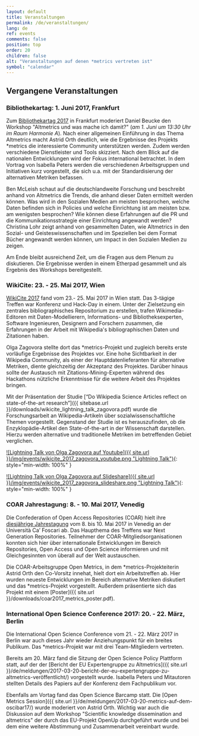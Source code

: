 ```yaml
---
layout: default
title: Veranstaltungen
permalink: /de/veranstaltungen/
lang: de
ref: events
comments: false
position: top
order: 20
children: false
alt: "Veranstaltungen auf denen *metrics vertreten ist"
symbol: "calendar"
---
```

<!-- Start editing content here
Auf den folgenden Veranstaltungen kann man das \*metrics-Projekt antreffen:-->

## Vergangene Veranstaltungen

### Bibliothekartag: 1. Juni 2017, Frankfurt

Zum [Bibliothekartag 2017](http://bibliothekartag2017.de/) in Frankfurt moderiert Daniel Beucke den Workshop "Altmetrics und was mache ich damit?" (_am 1. Juni um 13:30 Uhr im Raum Harmonie A_). Nach einer allgemeinen Einführung in das Thema Altmetrics macht Astrid Orth deutlich, wie die Ergebnisse des Projekts \*metrics die interessierte Community unterstützen werden. Zudem werden verschiedene Dienstleister und Tools skizziert. Nach dem Blick auf die nationalen Entwicklungen wird der Fokus international betrachtet. In dem Vortrag von Isabella Peters werden die verschiedenen Arbeitsgruppen und Initiativen kurz vorgestellt, die sich u.a. mit der Standardisierung der alternativen Metriken befassen.  

Ben McLeish schaut auf die deutschlandweite Forschung und beschreibt anhand von Altmetrics die Trends, die anhand dieser Daten ermittelt werden können. Was wird in den Sozialen Medien am meisten besprochen, welche Daten befinden sich in Policies und welche Einrichtung ist am meisten bzw. am wenigsten besprochen? Wie können diese Erfahrungen auf die PR und die Kommunikationsstrategie einer Einrichtung angewandt werden? Christina Lohr zeigt anhand von gesammelten Daten, wie Altmetrics in den Sozial- und Geisteswissenschaften und im Speziellen bei dem Format Bücher angewandt werden können, um Impact in den Sozialen Medien zu zeigen.  

Am Ende bleibt ausreichend Zeit, um die Fragen aus dem Plenum zu diskutieren. Die Ergebnisse werden in einem Etherpad gesammelt und als Ergebnis des Workshops bereitgestellt.  


### WikiCite: 23. - 25. Mai 2017, Wien

[WikiCite 2017](https://meta.wikimedia.org/wiki/WikiCite_2017) fand vom 23.- 25. Mai 2017 in Wien statt. Das 3-tägige Treffen war Konferenz und Hack-Day in einem. Unter der Zielsetzung ein zentrales bibliographisches Repositorium zu erstellen, trafen Wikimedia-Editoren mit Daten-Modellierern, Informations- und Bibliotheksexperten, Software Ingenieuren, Designern and Forschern zusammen, die Erfahrungen in der Arbeit mit Wikipedia's bibliographischen Daten und Zitationen haben.  

Olga Zagovora stellte dort das \*metrics-Projekt und zugleich bereits erste vorläufige Ergebnisse des Projektes vor. Eine hohe Sichtbarkeit in der Wikipedia Community, als einer der Hauptdatenlieferanten für alternative Metriken, diente gleichzeitig der Akzeptanz des Projektes. Darüber hinaus sollte der Austausch mit Zitations-Mining-Experten während des Hackathons nützliche Erkenntnisse für die weitere Arbeit des Projektes bringen.  

Mit der Präsentation der Studie [“Do Wikipedia Science Articles reflect on state-of-the-art research”]({{ sitebase.url }}/downloads/wikicite_lightning_talk_zagovora.pdf) wurde die Forschungsarbeit an Wikipedia-Artikeln über sozialwissenschaftliche Themen vorgestellt. Gegenstand der Studie ist es herauszufinden, ob die Enzyklopädie-Artikel den State-of-the-art in der Wissenschaft darstellen. Hierzu werden alternative und traditionelle Metriken im betreffenden Gebiet verglichen.  

[![Lightning Talk von Olga Zagovora auf Youtube]({{ site.url }}/img/events/wikicite_2017_zagovora_youtube.png "Lightning Talk")](https://www.youtube.com/watch?v=JUFuE-AuJhw){: style="min-width: 100%" }

[![Lightning Talk von Olga Zagovora auf Slideshare]({{ site.url }}/img/events/wikicite_2017_zagovora_slideshare.png "Lightning Talk")](https://www.slideshare.net/OlgaZagovora1/do-wikipedia-science-articles-reflect-on-state-oftheart-research){: style="min-width: 100%" }


### COAR Jahrestagung: 8. - 10. Mai 2017, Venedig

Die Confederation of Open Access Repositories (COAR) hielt ihre [diesjährige Jahrestagung](https://www.coar-repositories.org/community/coar-annual-meeting-2017/) vom 8. bis 10. Mai 2017 in Venedig an der Università Ca’ Foscari ab. Das Haupthema des Treffens war Next Generation Repositories. Teilnehmer der COAR-Mitgliedsorganisationen konnten sich hier über internationale Entwicklungen im Bereich Repositories, Open Access und Open Science informieren und mit Gleichgesinnten von überall auf der Welt austauschen.  

Die COAR-Arbeitsgruppe Open Metrics, in dem \*metrics-Projekteiterin Astrid Orth den Co-Vorsitz innehat, hielt dort ein Arbeitstreffen ab. Hier wurden neueste Entwicklungen im Bereich alternative Metriken diskutiert und das \*metrics-Projekt vorgestellt. Außerdem präsentierte sich das Projekt mit einem [Poster]({{ site.url }}/downloads/coar2017_metrics_poster.pdf).  

### International Open Science Conference 2017: 20. - 22. März, Berlin

Die International Open Science Conference vom 21. - 22. März 2017 in Berlin war auch dieses Jahr wieder Anziehungspunkt für ein breites Publikum. Das \*metrics-Projekt war mit drei Team-Mitgliedern vertreten.  

Bereits am 20. März fand die Sitzung der Open Science Policy Plattform statt, auf der der [Bericht der EU Expertengruppe zu Altmetrics]({{ site.url }}/de/meldungen/2017-03-20-bericht-der-eu-expertengruppe-zu-altmetrics-veröffentlicht/) vorgestellt wurde. Isabella Peters und Mitautoren stellten Details des Papiers auf der Konferenz dem Fachpublikum vor.  

Ebenfalls am Vortag fand das Open Science Barcamp statt. Die [Open Metrics Session]({{ site.url }}/de/meldungen/2017-03-20-metrics-auf-dem-oscibar17/) wurde moderiert von Astrid Orth. Wichtig war auch die Diskussion auf dem Workshop "Scientific knowledge dissemination and altmetrics" der durch das EU-Projekt OpenUp durchgeführt wurde und bei dem eine weitere Abstimmung und Zusammenarbeit vereinbart wurde.
